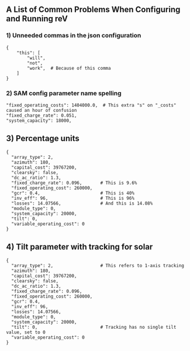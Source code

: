 ## A List of Common Problems When Configuring and Running reV

### 1) Unneeded commas in the json configuration
    {
        "this": [
            "will",
            "not",
            "work",  # Because of this comma
        ]
    }
    
### 2) SAM config parameter name spelling

    "fixed_operating_costs": 1404000.0,  # This extra "s" on "_costs" caused an hour of confusion
    "fixed_charge_rate": 0.051,
    "system_capacity": 18000,


## 3) Percentage units

    {
      "array_type": 2,
      "azimuth": 180,
      "capital_cost": 39767200,
      "clearsky": false,
      "dc_ac_ratio": 1.3,
      "fixed_charge_rate": 0.096,       # This is 9.6%
      "fixed_operating_cost": 260000,
      "gcr": 0.4,                       # This is 40%
      "inv_eff": 96,                    # This is 96% 
      "losses": 14.07566,               # And this is 14.08%
      "module_type": 0,
      "system_capacity": 20000,
      "tilt": 0,
      "variable_operating_cost": 0
    }


## 4) Tilt parameter with tracking for solar
    {
      "array_type": 2,                  # This refers to 1-axis tracking
      "azimuth": 180,
      "capital_cost": 39767200,
      "clearsky": false,
      "dc_ac_ratio": 1.3,
      "fixed_charge_rate": 0.096,
      "fixed_operating_cost": 260000,
      "gcr": 0.4,
      "inv_eff": 96, 
      "losses": 14.07566,
      "module_type": 0,
      "system_capacity": 20000,
      "tilt": 0,                        # Tracking has no single tilt value, set to 0
      "variable_operating_cost": 0
    }
